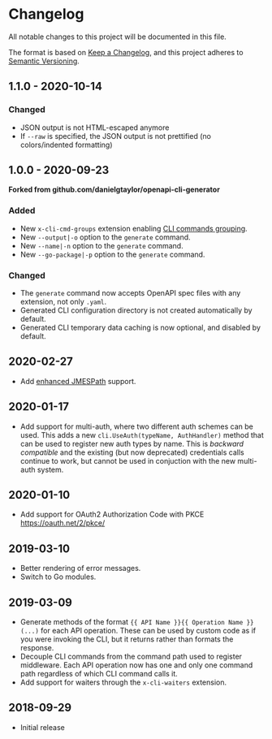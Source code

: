 # Changelog

All notable changes to this project will be documented in this file.

The format is based on [Keep a Changelog](https://keepachangelog.com/en/1.0.0/),
and this project adheres to [Semantic Versioning](https://semver.org/spec/v2.0.0.html).

## 1.1.0 - 2020-10-14

### Changed

- JSON output is not HTML-escaped anymore
- If `--raw` is specified, the JSON output is not prettified (no colors/indented formatting)


## 1.0.0 - 2020-09-23

**Forked from github.com/danielgtaylor/openapi-cli-generator**

### Added

- New `x-cli-cmd-groups` extension enabling [CLI commands grouping](https://github.com/exoscale/openapi-cli-generator/#commands-grouping).
- New `--output|-o` option to the `generate` command.
- New `--name|-n` option to the `generate` command.
- New `--go-package|-p` option to the `generate` command.

### Changed

- The `generate` command now accepts OpenAPI spec files with any extension, not only `.yaml`.
- Generated CLI configuration directory is not created automatically by default.
- Generated CLI temporary data caching is now optional, and disabled by default.


## 2020-02-27

- Add [enhanced JMESPath](https://github.com/danielgtaylor/go-jmespath-plus) support.


## 2020-01-17

- Add support for multi-auth, where two different auth schemes can be used. This
  adds a new `cli.UseAuth(typeName, AuthHandler)` method that can be used to
  register new auth types by name. This is *backward compatible* and the
  existing (but now deprecated) credentials calls continue to work, but cannot
  be used in conjuction with the new multi-auth system.


## 2020-01-10

- Add support for OAuth2 Authorization Code with PKCE https://oauth.net/2/pkce/


## 2019-03-10

- Better rendering of error messages.
- Switch to Go modules.


## 2019-03-09

- Generate methods of the format `{{ API Name }}{{ Operation Name }}(...)` for each API operation. These can be used by custom code as if you were invoking the CLI, but it returns rather than formats the response.
- Decouple CLI commands from the command path used to register middleware. Each API operation now has one and only one command path regardless of which CLI command calls it.
- Add support for waiters through the `x-cli-waiters` extension.


## 2018-09-29

- Initial release
